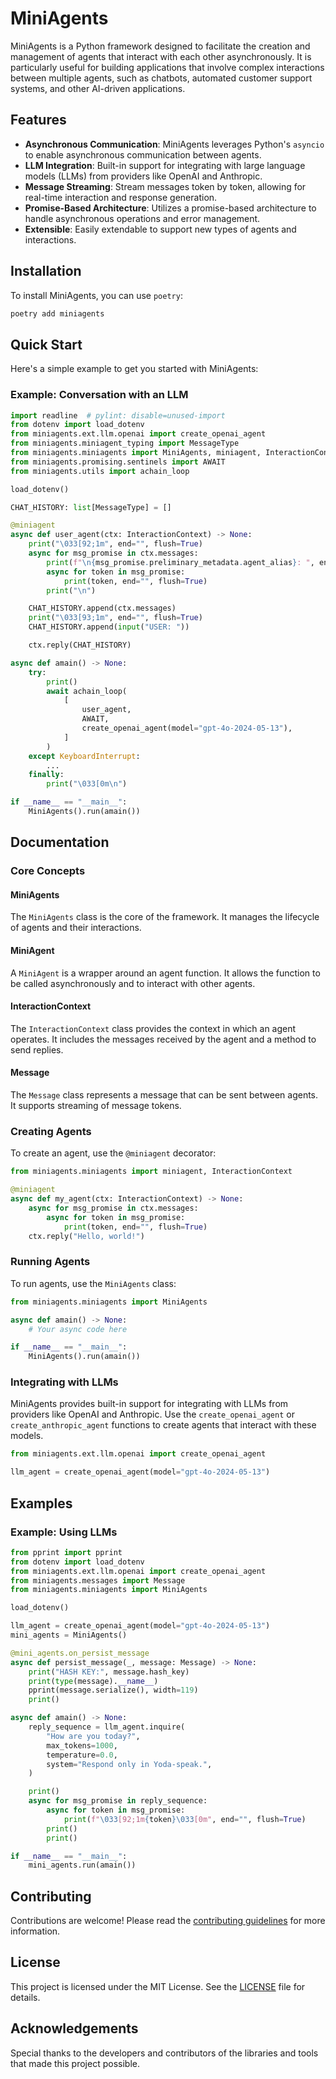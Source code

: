 # MiniAgents

MiniAgents is a Python framework designed to facilitate the creation and management of agents that interact with each other asynchronously. It is particularly useful for building applications that involve complex interactions between multiple agents, such as chatbots, automated customer support systems, and other AI-driven applications.

## Features

- **Asynchronous Communication**: MiniAgents leverages Python's `asyncio` to enable asynchronous communication between agents.
- **LLM Integration**: Built-in support for integrating with large language models (LLMs) from providers like OpenAI and Anthropic.
- **Message Streaming**: Stream messages token by token, allowing for real-time interaction and response generation.
- **Promise-Based Architecture**: Utilizes a promise-based architecture to handle asynchronous operations and error management.
- **Extensible**: Easily extendable to support new types of agents and interactions.

## Installation

To install MiniAgents, you can use `poetry`:

```bash
poetry add miniagents
```

## Quick Start

Here's a simple example to get you started with MiniAgents:

### Example: Conversation with an LLM

```python
import readline  # pylint: disable=unused-import
from dotenv import load_dotenv
from miniagents.ext.llm.openai import create_openai_agent
from miniagents.miniagent_typing import MessageType
from miniagents.miniagents import MiniAgents, miniagent, InteractionContext
from miniagents.promising.sentinels import AWAIT
from miniagents.utils import achain_loop

load_dotenv()

CHAT_HISTORY: list[MessageType] = []

@miniagent
async def user_agent(ctx: InteractionContext) -> None:
    print("\033[92;1m", end="", flush=True)
    async for msg_promise in ctx.messages:
        print(f"\n{msg_promise.preliminary_metadata.agent_alias}: ", end="", flush=True)
        async for token in msg_promise:
            print(token, end="", flush=True)
        print("\n")

    CHAT_HISTORY.append(ctx.messages)
    print("\033[93;1m", end="", flush=True)
    CHAT_HISTORY.append(input("USER: "))

    ctx.reply(CHAT_HISTORY)

async def amain() -> None:
    try:
        print()
        await achain_loop(
            [
                user_agent,
                AWAIT,
                create_openai_agent(model="gpt-4o-2024-05-13"),
            ]
        )
    except KeyboardInterrupt:
        ...
    finally:
        print("\033[0m\n")

if __name__ == "__main__":
    MiniAgents().run(amain())
```

## Documentation

### Core Concepts

#### MiniAgents

The `MiniAgents` class is the core of the framework. It manages the lifecycle of agents and their interactions.

#### MiniAgent

A `MiniAgent` is a wrapper around an agent function. It allows the function to be called asynchronously and to interact with other agents.

#### InteractionContext

The `InteractionContext` class provides the context in which an agent operates. It includes the messages received by the agent and a method to send replies.

#### Message

The `Message` class represents a message that can be sent between agents. It supports streaming of message tokens.

### Creating Agents

To create an agent, use the `@miniagent` decorator:

```python
from miniagents.miniagents import miniagent, InteractionContext

@miniagent
async def my_agent(ctx: InteractionContext) -> None:
    async for msg_promise in ctx.messages:
        async for token in msg_promise:
            print(token, end="", flush=True)
    ctx.reply("Hello, world!")
```

### Running Agents

To run agents, use the `MiniAgents` class:

```python
from miniagents.miniagents import MiniAgents

async def amain() -> None:
    # Your async code here

if __name__ == "__main__":
    MiniAgents().run(amain())
```

### Integrating with LLMs

MiniAgents provides built-in support for integrating with LLMs from providers like OpenAI and Anthropic. Use the `create_openai_agent` or `create_anthropic_agent` functions to create agents that interact with these models.

```python
from miniagents.ext.llm.openai import create_openai_agent

llm_agent = create_openai_agent(model="gpt-4o-2024-05-13")
```

## Examples

### Example: Using LLMs

```python
from pprint import pprint
from dotenv import load_dotenv
from miniagents.ext.llm.openai import create_openai_agent
from miniagents.messages import Message
from miniagents.miniagents import MiniAgents

load_dotenv()

llm_agent = create_openai_agent(model="gpt-4o-2024-05-13")
mini_agents = MiniAgents()

@mini_agents.on_persist_message
async def persist_message(_, message: Message) -> None:
    print("HASH KEY:", message.hash_key)
    print(type(message).__name__)
    pprint(message.serialize(), width=119)
    print()

async def amain() -> None:
    reply_sequence = llm_agent.inquire(
        "How are you today?",
        max_tokens=1000,
        temperature=0.0,
        system="Respond only in Yoda-speak.",
    )

    print()
    async for msg_promise in reply_sequence:
        async for token in msg_promise:
            print(f"\033[92;1m{token}\033[0m", end="", flush=True)
        print()
        print()

if __name__ == "__main__":
    mini_agents.run(amain())
```

## Contributing

Contributions are welcome! Please read the [contributing guidelines](CONTRIBUTING.md) for more information.

## License

This project is licensed under the MIT License. See the [LICENSE](LICENSE) file for details.

## Acknowledgements

Special thanks to the developers and contributors of the libraries and tools that made this project possible.
